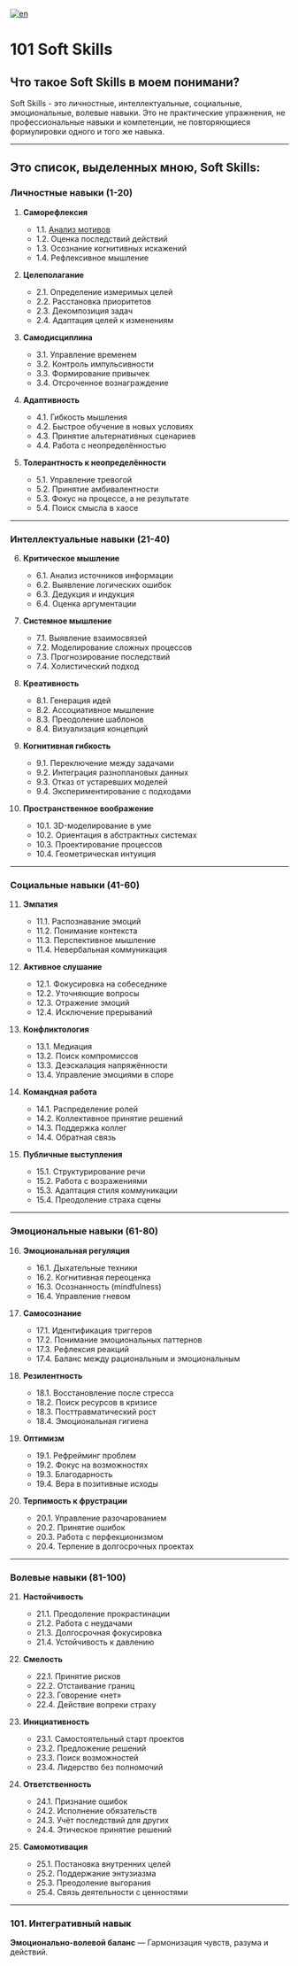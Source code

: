 [![en](https://img.shields.io/badge/lang-en-red.svg)](https://github.com/ON8RU/101-soft-skills/blob/main/README.en.md)

# 101 Soft Skills


## Что такое Soft Skills  в моем понимани?

Soft Skills - это личностные, интеллектуальные, социальные, эмоциональные, волевые навыки. Это не практические упражнения, не профессиональные навыки и компетенции, не повторяющиеся формулировки одного и того же навыка.

---

## Это список, выделенных мною, Soft Skills:

### **Личностные навыки (1-20)**  
1. **Саморефлексия**  
   - 1.1. [Анализ мотивов](https://github.com/ON8RU/101-soft-skills/blob/main/RU%2F1.%20Self-Reflection%2F1.1.%20Analysis%20of%20Motives.md)
   - 1.2. Оценка последствий действий  
   - 1.3. Осознание когнитивных искажений  
   - 1.4. Рефлексивное мышление  

2. **Целеполагание**  
   - 2.1. Определение измеримых целей  
   - 2.2. Расстановка приоритетов  
   - 2.3. Декомпозиция задач  
   - 2.4. Адаптация целей к изменениям  

3. **Самодисциплина**  
   - 3.1. Управление временем  
   - 3.2. Контроль импульсивности  
   - 3.3. Формирование привычек  
   - 3.4. Отсроченное вознаграждение  

4. **Адаптивность**  
   - 4.1. Гибкость мышления  
   - 4.2. Быстрое обучение в новых условиях  
   - 4.3. Принятие альтернативных сценариев  
   - 4.4. Работа с неопределённостью  

5. **Толерантность к неопределённости**  
   - 5.1. Управление тревогой  
   - 5.2. Принятие амбивалентности  
   - 5.3. Фокус на процессе, а не результате  
   - 5.4. Поиск смысла в хаосе  

---

### **Интеллектуальные навыки (21-40)**  
6. **Критическое мышление**  
   - 6.1. Анализ источников информации  
   - 6.2. Выявление логических ошибок  
   - 6.3. Дедукция и индукция  
   - 6.4. Оценка аргументации  

7. **Системное мышление**  
   - 7.1. Выявление взаимосвязей  
   - 7.2. Моделирование сложных процессов  
   - 7.3. Прогнозирование последствий  
   - 7.4. Холистический подход  

8. **Креативность**  
   - 8.1. Генерация идей  
   - 8.2. Ассоциативное мышление  
   - 8.3. Преодоление шаблонов  
   - 8.4. Визуализация концепций  

9. **Когнитивная гибкость**  
   - 9.1. Переключение между задачами  
   - 9.2. Интеграция разноплановых данных  
   - 9.3. Отказ от устаревших моделей  
   - 9.4. Экспериментирование с подходами  

10. **Пространственное воображение**  
    - 10.1. 3D-моделирование в уме  
    - 10.2. Ориентация в абстрактных системах  
    - 10.3. Проектирование процессов  
    - 10.4. Геометрическая интуиция  

---

### **Социальные навыки (41-60)**  
11. **Эмпатия**  
    - 11.1. Распознавание эмоций  
    - 11.2. Понимание контекста  
    - 11.3. Перспективное мышление  
    - 11.4. Невербальная коммуникация  

12. **Активное слушание**  
    - 12.1. Фокусировка на собеседнике  
    - 12.2. Уточняющие вопросы  
    - 12.3. Отражение эмоций  
    - 12.4. Исключение прерываний  

13. **Конфликтология**  
    - 13.1. Медиация  
    - 13.2. Поиск компромиссов  
    - 13.3. Деэскалация напряжённости  
    - 13.4. Управление эмоциями в споре  

14. **Командная работа**  
    - 14.1. Распределение ролей  
    - 14.2. Коллективное принятие решений  
    - 14.3. Поддержка коллег  
    - 14.4. Обратная связь  

15. **Публичные выступления**  
    - 15.1. Структурирование речи  
    - 15.2. Работа с возражениями  
    - 15.3. Адаптация стиля коммуникации  
    - 15.4. Преодоление страха сцены  

---

### **Эмоциональные навыки (61-80)**  
16. **Эмоциональная регуляция**  
    - 16.1. Дыхательные техники  
    - 16.2. Когнитивная переоценка  
    - 16.3. Осознанность (mindfulness)  
    - 16.4. Управление гневом  

17. **Самосознание**  
    - 17.1. Идентификация триггеров  
    - 17.2. Понимание эмоциональных паттернов  
    - 17.3. Рефлексия реакций  
    - 17.4. Баланс между рациональным и эмоциональным  

18. **Резилентность**  
    - 18.1. Восстановление после стресса  
    - 18.2. Поиск ресурсов в кризисе  
    - 18.3. Посттравматический рост  
    - 18.4. Эмоциональная гигиена  

19. **Оптимизм**  
    - 19.1. Рефрейминг проблем  
    - 19.2. Фокус на возможностях  
    - 19.3. Благодарность  
    - 19.4. Вера в позитивные исходы  

20. **Терпимость к фрустрации**  
    - 20.1. Управление разочарованием  
    - 20.2. Принятие ошибок  
    - 20.3. Работа с перфекционизмом  
    - 20.4. Терпение в долгосрочных проектах  

---

### **Волевые навыки (81-100)**  
21. **Настойчивость**  
    - 21.1. Преодоление прокрастинации  
    - 21.2. Работа с неудачами  
    - 21.3. Долгосрочная фокусировка  
    - 21.4. Устойчивость к давлению  

22. **Смелость**  
    - 22.1. Принятие рисков  
    - 22.2. Отстаивание границ  
    - 22.3. Говорение «нет»  
    - 22.4. Действие вопреки страху  

23. **Инициативность**  
    - 23.1. Самостоятельный старт проектов  
    - 23.2. Предложение решений  
    - 23.3. Поиск возможностей  
    - 23.4. Лидерство без полномочий  

24. **Ответственность**  
    - 24.1. Признание ошибок  
    - 24.2. Исполнение обязательств  
    - 24.3. Учёт последствий для других  
    - 24.4. Этическое принятие решений  

25. **Самомотивация**  
    - 25.1. Постановка внутренних целей  
    - 25.2. Поддержание энтузиазма  
    - 25.3. Преодоление выгорания  
    - 25.4. Связь деятельности с ценностями  

---

### **101. Интегративный навык**  
**Эмоционально-волевой баланс** — Гармонизация чувств, разума и действий.